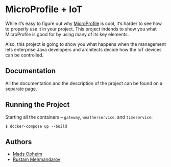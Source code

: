 # MicroProfile + IoT

While it’s easy to figure out why [MicroProfile][1] is cool, it’s harder to see how to properly use it in your project. This project indends to show you what MicroProfile is good for by using many of its key elements.

Also, this project is going to show you what happens when the management lets enterprise Java developers and architects decide how the IoT devices can be controlled.

## Documentation
All the documentation and the description of the project can be found on a separate [page][4].

## Running the Project
Starting all the containers – ```gateway```, ```weatherservice```. and ```timeservice```:
```
$ docker-compose up --build
```

## Authors
* [Mads Opheim][2]
* [Rustam Mehmandarov][3]



[1]: https://microprofile.io/
[2]: https://github.com/madsop
[3]: https://github.com/mehmandarov
[4]: /docs/structure.md